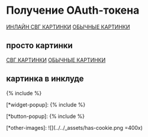 # Получение OAuth-токена

[ИНЛАЙН СВГ КАРТИНКИ](*button-popup)
[ОБЫЧНЫЕ КАРТИНКИ](*widget-popup)

## просто картинки

[СВГ КАРТИНКИ](*svg-inline)
[ОБЫЧНЫЕ КАРТИНКИ](*other-images)

## картинка в инклуде 

{% include [ ](../_includes/image.md) %}

[*widget-popup]: {% include [ ](../_includes/auth-widget.md) %}

[*button-popup]: {% include [ ](../_includes/auth-button.md) %}

[*svg-inline]: ![image](../../_assets/login-with-yandex-8.svg)

[*other-images]: ![](../../_assets/has-cookie.png =400x)


